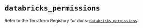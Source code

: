 # `databricks_permissions`

Refer to the Terraform Registory for docs: [`databricks_permissions`](https://registry.terraform.io/providers/databricks/databricks/1.28.0/docs/resources/permissions).

